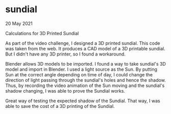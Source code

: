 # sundial

20 May 2021

Calculations for 3D Printed Sundial

As part of the video challenge, I designed a 3D printed sundial. This code was taken from the web. It produces a CAD model of a 3D printable sundial. But I didn't have any 3D printer, so I found a workaround.

Blender allows 3D models to be imported. I found a way to take sundial's 3D model and import in Blender. I used a light source as the Sun. By putting Sun at the correct angle depending on time of day, I could change the direction of light passing through the sundial's holes and hence the shadow. Thus, by recording the video animation of the Sun moving and the sundial's shadow changing, I was able to prove the Sundial works. 

Great way of testing the expected shadow of the Sundial. That way, I was able to save the cost of a 3D printing of the Sundial. 

